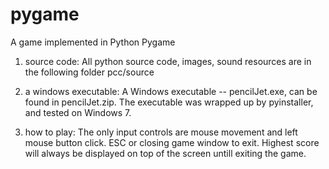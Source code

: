# pygame
A game implemented in Python Pygame

1. source code:
All python source code, images, sound resources are in the following folder
pcc/source

2. a windows executable:
A Windows executable -- pencilJet.exe, can be found in pencilJet.zip.
The executable was wrapped up by pyinstaller, and tested on Windows 7.

3. how to play:
The only input controls are mouse movement and left mouse button click.
ESC or closing game window to exit.
Highest score will always be displayed on top of the screen untill exiting the game.

